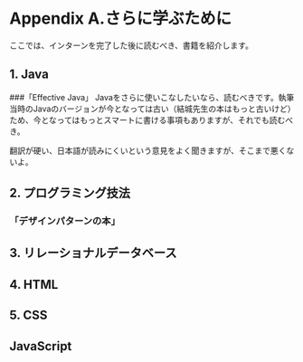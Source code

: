 # Appendix A.さらに学ぶために

ここでは、インターンを完了した後に読むべき、書籍を紹介します。

## 1. Java
###「Effective Java」
Javaをさらに使いこなしたいなら、読むべきです。執筆当時のJavaのバージョンが今となっては古い（結城先生の本はもっと古いけど）ため、今となってはもっとスマートに書ける事項もありますが、それでも読むべき。

翻訳が硬い、日本語が読みにくいという意見をよく聞きますが、そこまで悪くないよ。

## 2. プログラミング技法
### 「デザインパターンの本」


## 3. リレーショナルデータベース



## 4. HTML

## 5. CSS

## JavaScript

